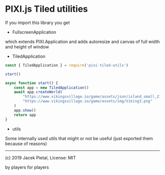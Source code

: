 # PIXI.js Tiled utilities

If you import this library you get

* FullscreenApplication

which extends PIXI.Application and adds autoresize
and canvas of full width and height of window

* TiledApplication

```javascript
const { TiledApplication } = require('pixi-tiled-utils')

start()

async function start() {
    const app = new TiledApplication()
    await app.createWorld(
        "https://www.vikingsvillage.io/game/assets/json/island_small_21.json",
        "https://www.vikingsvillage.io/game/assets/img/Viking3.png"
    )
    app.show()
    return app
}
```

* utils

Some internally used utils that might or not be useful (just exported them because of reasons)

---

(c) 2019 Jacek Pietal, License: MIT

by players for players
